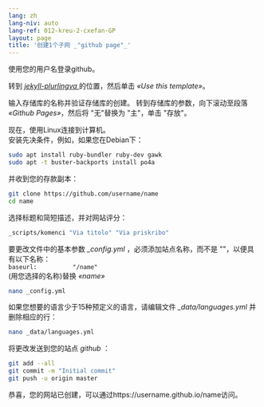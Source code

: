 ```yaml
---
lang: zh
lang-niv: auto
lang-ref: 012-kreu-2-cxefan-GP
layout: page
title: '创建1个子网 _"github page"_'
---
```


使用您的用户名登录github。  

转到 [ _jekyll-plurlingva_ ](https://github.com/jmichault/jekyll-plurlingva)的位置，然后单击 _«Use this template»_。

输入存储库的名称并验证存储库的创建。
转到存储库的参数，向下滚动至段落 _«Github Pages»_，然后将 "无"替换为 "主"，单击 "存放"。

现在，使用Linux连接到计算机。  
安装先决条件，例如，如果您在Debian下：
```bash
sudo apt install ruby-bundler ruby-dev gawk
sudo apt -t buster-backports install po4a
```

并收到您的存款副本：
```bash
git clone https://github.com/username/name
cd name
```

选择标题和简短描述，并对网站评分：
```bash
_scripts/komenci "Via titolo" "Via priskribo"
```

要更改文件中的基本参数 _\_config.yml_ ，必须添加站点名称，而不是 ""，以便具有以下名称：  
    `baseurl:          "/name"`  
    (用您选择的名称)替换 _«name»_ 
```bash
nano _config.yml
```

如果您想要的语言少于15种预定义的语言，请编辑文件 _\_data/languages.yml_ 并删除相应的行：
```bash
nano _data/languages.yml
```

将更改发送到您的站点 _github_ ：
```bash
git add --all
git commit -m "Initial commit"
git push -u origin master
```

恭喜，您的网站已创建，可以通过https://username.github.io/name访问。

